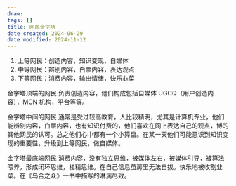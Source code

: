 ```yaml
---
draw:
tags: []
title: 网民金字塔
date created: 2024-06-29
date modified: 2024-11-12
---
```

1. 上等网民：创造内容，知识变现，自媒体
2. 中等网民：辨别内容，白票内容，表达观点
3. 下等网民：消费内容，输出情绪，快乐韭菜

金字塔顶端的网民 负责创造内容，他们构成包括自媒体 UGCQ（用户创造内容），MCN 机构，平台等等。

金字塔中间的网民 通常是受过较高教育，人比较精明，尤其是计算机专业，他们能辨别内容，白票内容，也有知识付费的，他们喜欢在网上表达自己的观点，博的其他网民的认可。总之他们心中都有一个小算盘。在某一天他们可能意识到知识变现的重要性，升级到上等网民，做自媒体。

金字塔最底端网民 消费内容，没有独立思维，被媒体左右，被媒体引导，被算法喂养，形成闭环思维，杠精思维。在自己信息茧房里无法自拔。快乐地被收割韭菜。在《乌合之众》一书中描写的淋漓尽致。
